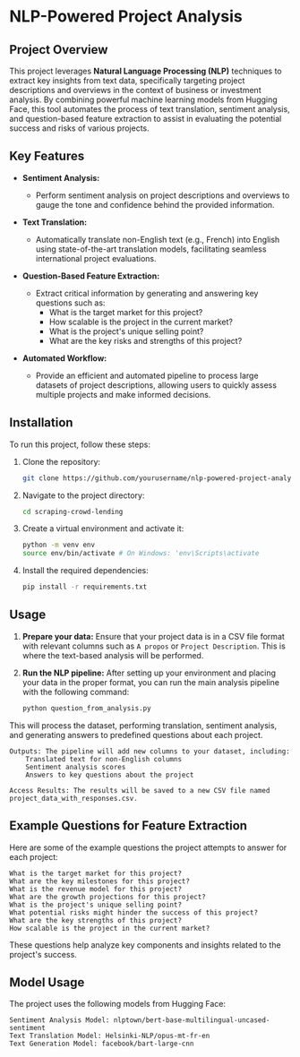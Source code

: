 # NLP-Powered Project Analysis

## Project Overview

This project leverages **Natural Language Processing (NLP)** techniques to extract key insights from text data, specifically targeting project descriptions and overviews in the context of business or investment analysis. By combining powerful machine learning models from Hugging Face, this tool automates the process of text translation, sentiment analysis, and question-based feature extraction to assist in evaluating the potential success and risks of various projects.

## Key Features

- **Sentiment Analysis:**
  - Perform sentiment analysis on project descriptions and overviews to gauge the tone and confidence behind the provided information.

- **Text Translation:**
  - Automatically translate non-English text (e.g., French) into English using state-of-the-art translation models, facilitating seamless international project evaluations.

- **Question-Based Feature Extraction:**
  - Extract critical information by generating and answering key questions such as:
    - What is the target market for this project?
    - How scalable is the project in the current market?
    - What is the project's unique selling point?
    - What are the key risks and strengths of this project?

- **Automated Workflow:**
  - Provide an efficient and automated pipeline to process large datasets of project descriptions, allowing users to quickly assess multiple projects and make informed decisions.

## Installation

To run this project, follow these steps:

1. Clone the repository:
   ```bash
   git clone https://github.com/yourusername/nlp-powered-project-analysis.git

2. Navigate to the project directory:
   ```bash
   cd scraping-crowd-lending

3. Create a virtual environment and activate it:
   ```bash
   python -m venv env
   source env/bin/activate # On Windows: 'env\Scripts\activate

4. Install the required dependencies:
   ```bash
   pip install -r requirements.txt

## Usage

1. **Prepare your data:** Ensure that your project data is in a CSV file format with relevant columns such as `A propos` or `Project Description`. This is where the text-based analysis will be performed.

2. **Run the NLP pipeline:**
   After setting up your environment and placing your data in the proper format, you can run the main analysis pipeline with the following command:

   ```bash
   python question_from_analysis.py

This will process the dataset, performing translation, sentiment analysis, and generating answers to predefined questions about each project.

    Outputs: The pipeline will add new columns to your dataset, including:
        Translated text for non-English columns
        Sentiment analysis scores
        Answers to key questions about the project

    Access Results: The results will be saved to a new CSV file named project_data_with_responses.csv.

## Example Questions for Feature Extraction

Here are some of the example questions the project attempts to answer for each project:

    What is the target market for this project?
    What are the key milestones for this project?
    What is the revenue model for this project?
    What are the growth projections for this project?
    What is the project's unique selling point?
    What potential risks might hinder the success of this project?
    What are the key strengths of this project?
    How scalable is the project in the current market?

These questions help analyze key components and insights related to the project's success.

## Model Usage

The project uses the following models from Hugging Face:

    Sentiment Analysis Model: nlptown/bert-base-multilingual-uncased-sentiment
    Text Translation Model: Helsinki-NLP/opus-mt-fr-en
    Text Generation Model: facebook/bart-large-cnn

